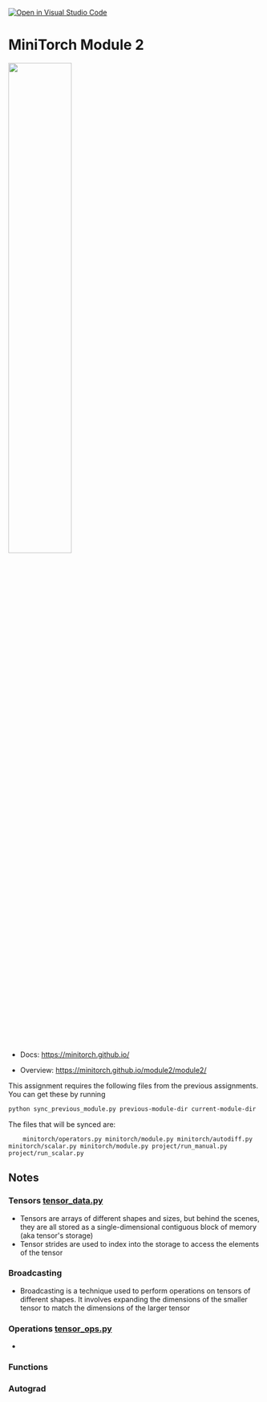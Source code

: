 [![Open in Visual Studio Code](https://classroom.github.com/assets/open-in-vscode-2e0aaae1b6195c2367325f4f02e2d04e9abb55f0b24a779b69b11b9e10269abc.svg)](https://classroom.github.com/online_ide?assignment_repo_id=15367888&assignment_repo_type=AssignmentRepo)

# MiniTorch Module 2

<img src="https://minitorch.github.io/minitorch.svg" width="50%">

- Docs: https://minitorch.github.io/

- Overview: https://minitorch.github.io/module2/module2/

This assignment requires the following files from the previous assignments. You can get these by running

```bash
python sync_previous_module.py previous-module-dir current-module-dir
```

The files that will be synced are:

        minitorch/operators.py minitorch/module.py minitorch/autodiff.py minitorch/scalar.py minitorch/module.py project/run_manual.py project/run_scalar.py

## Notes

### Tensors [tensor_data.py](minitorch/tensor_data.py)

- Tensors are arrays of different shapes and sizes, but behind the scenes, they are all stored as a single-dimensional contiguous block of memory (aka tensor's storage)
- Tensor strides are used to index into the storage to access the elements of the tensor

### Broadcasting

- Broadcasting is a technique used to perform operations on tensors of different shapes. It involves expanding the dimensions of the smaller tensor to match the dimensions of the larger tensor

### Operations [tensor_ops.py](minitorch/tensor_ops.py)

-

### Functions

### Autograd
